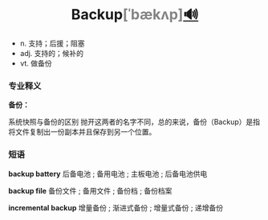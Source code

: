 <!--这个地方是标题，分别填写单词(首字母大写)、音标(复制README.md文档的音标)、音频链接(复制README.md文档的链接)，如果还是不会请参考第一个单词Access的详情(Detailed/Access.md)-->
# <center>**Backup**<font color="#848484">[ˈbækʌp]</font>[🔊](http://dict.youdao.com/dictvoice?audio=Backup&type=0)</center>

<!--词性及解释()-->
- n. 支持；后援；阻塞
- adj. 支持的；候补的
- vt. 做备份 

<!--词性及解释-->
### 专业释义

**备份：**

系统快照与备份的区别 抛开这两者的名字不同，总的来说，备份（Backup）是指将文件复制出一份副本并且保存到另一个位置。

### 短语

**backup battery** 后备电池 ; 备用电池 ; 主板电池 ; 后备电池供电

**backup file** 备份文件 ; 备用文件 ; 备份档 ; 备份档案

**incremental backup** 增量备份 ; 渐进式备份 ; 增量式备份 ; 递增备份